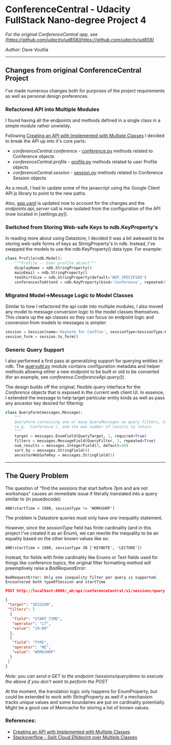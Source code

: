 # ConferenceCentral - Udacity FullStack Nano-degree Project 4

_For the original ConferenceCentral app, see [https://github.com/udacity/ud858](https://github.com/udacity/ud858)_

*Author*: Dave Voutila

---

## Changes from original ConferenceCentral Project
I've made numerous changes both for purposes of the project requirements as well
as personal design preferences.

### Refactored API into Multiple Modules
I found having all the endpoints and methods defined in a single class in a
simple module rather unwieldy.

Following [Creating an API with Implemented with Multiple Classes](https://cloud.google.com/appengine/docs/python/endpoints/create_api#creating_an_api_implemented_with_multiple_classes)
I decided to break the API up into it's core parts:

* _conferenceCentral.conference_ - [conference.py](./ConferenceCentral/conference.py)
 methods related to Conference objects
* _conferenceCentral.profile_ - [profile.py](./ConferenceCentral/profile.py)
 methods related to user Profile objects
* _conferenceCentral.session_ - [session.py](./ConferenceCentral/session.py)
 methods related to Conference Session objects

As a result, I had to update some of the javascript using the Google Client API
js library to point to the new paths.

Also, [app.yaml](./ConferenceCentral/app.yaml) is updated now to account for
the changes and the _endpoints.api_server_ call is now isolated from
the configuration of the API (now located in [settings.py]).

### Switched from Storing Web-safe Keys to ndb.KeyProperty's
In reading more about using Datastore, I decided it was a bit awkward to be
storing web-safe forms of keys as StringProperty's in ndb. Instead, I've swapped
the models to use the ndb.KeyProperty() data type. For example:

``` python
class Profile(ndb.Model):
    """Profile -- User profile object"""
    displayName = ndb.StringProperty()
    mainEmail = ndb.StringProperty()
    teeShirtSize = ndb.StringProperty(default='NOT_SPECIFIED')
    conferencesToAttend = ndb.KeyProperty(kind='Conference', repeated=True)
```

### Migrated Model->Message Logic to Model Classes
Similar to how I refactored the api code into multiple modules, I also moved
any model to message conversion logic to the model classes themselves. This
cleans up the api classes so they can focus on endpoint logic and conversion
from models to messages is simpler:

``` python
session = Session(name='Keynote for ConfCon', sessionType=SessionType.KEYNOTE)
session_form = session.to_form()
```

### Generic Query Support
I also performed a first pass at generalizing support for querying entities in
ndb. The [queryutil.py](./ConferenceCentral/queryutil.py) module contains
configuration metadata and helper methods allowing either a new endpoint to be
built or old to be converted (for an example, see _conference.ConferenceApi.query()_).

The design builds off the original, flexible query interface for the _Conference_
objects that is exposed in the current web client UI. In essence, I extended the
message to help target particular entity kinds as well as pass any ancestor key
desired for filtering:

``` python
class QueryForm(messages.Message):
    """
    QueryForm containing one or many QueryMessages as query filters, target kind
    (e.g. 'Conference'), and the max number of results to return.
    """
    target = messages.EnumField(QueryTarget, 1, required=True)
    filters = messages.MessageField(QueryFilter, 2, repeated=True)
    num_results = messages.IntegerField(3, default=20)
    sort_by = messages.StringField(4)
    ancestorWebSafeKey = messages.StringField(5)
```



---

## The Query Problem
The question of "find the sessions that start before 7pm and are not workshops"
causes an immediate issue if literally translated into a query similar to
(in psuedocode):
```
AND(startTime < 1900, sessionType != 'WORKSHOP')
```
The problem is Datastore queries must only have *one* inequality statement.

However, since the _sessionType_ field has finite cardinality (and in this
project I've created it as an Enum), we can rewrite the inequality to be an
equality based on the other known values like so:

```
AND(startTime < 1900, sessionType IN ['KEYNOTE', 'LECTURE'])
```

Instead, for fields with finite cardinality like Enums or Text fields used for
things like conference topics, the original filter formatting method will
preemptively raise a _BadRequestError_:
```
BadRequestError: Only one inequality filter per query is supported.
Encountered both typeOfSession and startTime
```

``` json
POST http://localhost:8080/_ah/api/conferenceCentral/v1/sessions/query

{
 "target": "SESSION",
 "filters": [
  {
   "field": "START_TIME",
   "operator": "LT",
   "value": "19:00"
  },
  {
   "field": "TYPE",
   "operator": "NE",
   "value": "WORKSHOP"
  }
 ]
}
```
_Note: you can send a GET to the endpoint /sessions/querydemo to execute the
above if you don't want to perform the POST_

At the moment, the translation logic only happens for EnumProperty, but could be
extended to work with StringProperty as well if a mechanism tracks unique values
and some boundaries are put on cardinality potentially. Might be a good use of
Memcache for storing a list of known values.

### References:

* [Creating an API with Implemented with Multiple Classes](https://cloud.google.com/appengine/docs/python/endpoints/create_api#creating_an_api_implemented_with_multiple_classes)
* [Stackoverflow - Split Cloud ENdpoint over Multiple Classes](http://stackoverflow.com/questions/23241390/split-cloud-endpoint-api-over-multiple-classes-and-multiple-files)
